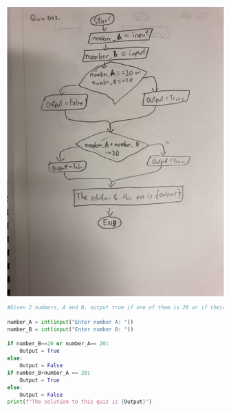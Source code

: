 ![Flowchart](https://github.com/KaiFig/unit-1/blob/main/Quiz/Quiz_002.jpg)

``` .py
#Given 2 numbers, A and B, output true if one of them is 20 or if their sum is 20

number_A = int(input("Enter number A: "))
number_B = int(input("Enter number B: "))

if number_B==20 or number_A== 20:
    Output = True
else:
    Output = False
if number_B+number_A == 20:
    Output = True
else:
    Output = False
print(f"The solution to this quiz is {Output}")
